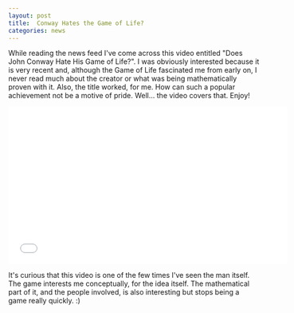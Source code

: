 ```yaml
---
layout: post
title:  Conway Hates the Game of Life?
categories: news
---
```


While reading the news feed I've come across this video entitled "Does John
Conway Hate His Game of Life?". I was obviously interested because it is very
recent and, although the Game of Life fascinated me from early on, I never read
much about the creator or what was being mathematically proven with it. Also,
the title worked, for me. How can such a popular achievement not be a motive of
pride. Well... the video covers that. Enjoy!

<iframe width="560" height="315" src="//www.youtube-nocookie.com/embed/E8kUJL04ELA" frameborder="0" allowfullscreen></iframe>

It's curious that this video is one of the few times I've seen the man
itself. The game interests me conceptually, for the idea itself. The
mathematical part of it, and the people involved, is also interesting but stops
being a game really quickly. :)
